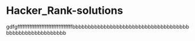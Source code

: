 # Hacker_Rank-solutions


gdfgffffffffffffffffffffffffffffffffbbbbbbbbbbbbbbbbbbbbbbbbbbbbbbbbbbbbbbbbbbbbbbbbbbbbbbbb
